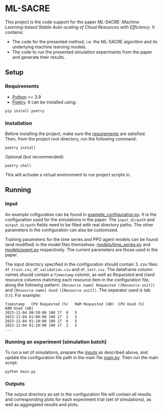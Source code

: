 # ML-SACRE

This project is the code support for the paper *ML-SACRE: Machine Learning-based Stable Auto-scaling of Cloud Resources with Efficiency*. It contains:
- The code for the presented method, i.e. the ML-SACRE algorithm and its underlying machine learning models.
- The code to run the presented simulation experiments from the paper and generate their results.

## Setup
### Requirements

- [Python](https://www.python.org/downloads/) >= 3.9
- [Poetry](https://python-poetry.org/). It can be installed using:
```
pip install poetry
```

### Installation

Before installing the project, make sure the [requirements](#requirements) are satisfied.
Then, from the project root directory, run the following command:
```
poetry install
```
Optional (but recommended):
```
poetry shell
```
This will activate a virtual environment to run project scripts in.

## Running
### Input

An example cofiguration can be found in [example_configuration.py](example_configuration.py). It is the configuration used for the simulations in the paper. The `input_dirpath` and `output_dirpath` fields need to be filled with real directory paths. The other parameters in the configuration can also be customized.

Training parameters for the time series and PPO agent models can be found (and modified) in the model files themselves: [models/time_series.py](ml_sacre/models/time_series.py) and [models/agent.py](ml_sacre/models/agent.py) respectively. The current parameters are those used in the paper.

The input directory specified in the configuration should contain 3 *.csv* files: `df_train.csv`, `df_validation.csv` and `df_test.csv`. The dataframe column names should contain a `Timestamp` column, as well as *Requested* and *Used* resource columns matching each resource item in the configuration file, along the following pattern: `[Resource name] Requested ([Resource unit])` and `[Resource name] Used ([Resource unit])`. The separator used is tab (`\t`). For example:
```
Timestamp	CPU Requested (%)	RAM Requested (GB)	CPU Used (%)	RAM Used (GB)
2023-12-04 00:50:00	100	17	8	5
2023-12-04 01:00:00	100	17	2	5
2023-12-04 01:10:00	100	17	6	5
2023-12-04 01:20:00	100	17	2	5
...
```

### Running an experiment (simulation batch)

To run a set of simulations, prepare the [inputs](#input) as described above, and update the configuration file path in the main file [main.py](ml_sacre/main.py). Then run the main script:
```
python main.py
```

### Outputs

The output directory as set in the configuration file will contain all results and corresponding plots for each experiment trial (set of simulations), as well as aggregated results and plots.